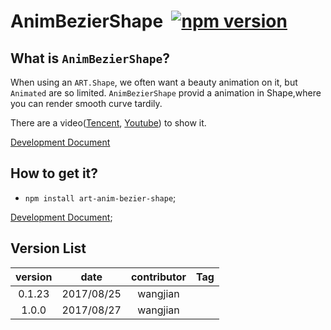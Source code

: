 # AnimBezierShape  [![npm version](https://d25lcipzij17d.cloudfront.net/badge.svg?id=js&type=6&v=1.0.0&x2=0)](https://www.npmjs.com/package/art-anim-bezier-shape)

## What is `AnimBezierShape`?

When using an `ART.Shape`, we often want a beauty animation on it, but `Animated` are so limited.
`AnimBezierShape` provid a animation in Shape,where you can render smooth curve tardily.

There are a video([Tencent][3], [Youtube][2]) to show it.

[Development Document][5]

## How to get it?
*  `npm install art-anim-bezier-shape`;

[Development Document][5];
## Version List
 version | date | contributor | Tag
:-:|:-:|:-:|:-:|
0.1.23|2017/08/25|wangjian|
1.0.0|2017/08/27|wangjian|

[1]:https://github.com/jiarWang/AnimBezierShape/blob/master/AnimBezierShape/src/component/AnimBezierShape.js
[2]:https://www.youtube.com/watch?v=BrToj99cEHo&feature=youtu.be
[3]:https://v.qq.com/x/page/v054279dial.html
[4]:https://github.com/jiarWang/AnimBezierShape/blob/master/AnimBezierShape/android/app/app-release.apk
[5]:https://github.com/jiarWang/AnimBezierShape/blob/master/Doc/1.0.0.md
